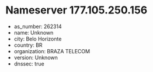# Nameserver 177.105.250.156

* as_number: 262314
* name: Unknown
* city: Belo Horizonte
* country: BR
* organization: BRAZA TELECOM
* version: Unknown
* dnssec: true
